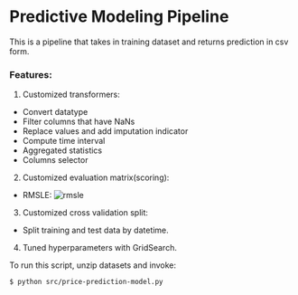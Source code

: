# Predictive Modeling Pipeline

This is a pipeline that takes in training dataset and returns prediction
in csv form. 

### Features: 
1. Customized transformers:
- Convert datatype
- Filter columns that have NaNs
- Replace values and add imputation indicator
- Compute time interval
- Aggregated statistics
- Columns selector

2. Customized evaluation matrix(scoring):
- RMSLE: ![rmsle](Predictive-Model-Pipeline/img/rmsle.png)



3. Customized cross validation split:
- Split training and test data by datetime. 

4. Tuned hyperparameters with GridSearch.


To run this script, unzip datasets and invoke:
```
$ python src/price-prediction-model.py
```

